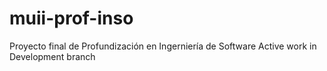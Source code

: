 # muii-prof-inso
Proyecto final de Profundización en Ingerniería de Software
Active work in Development branch
